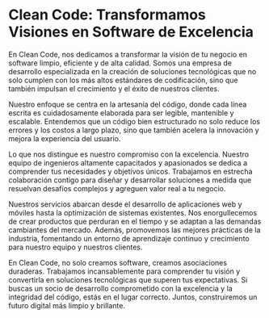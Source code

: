 # Clean Code: Transformamos Visiones en Software de Excelencia

En Clean Code, nos dedicamos a transformar la visión de tu negocio en software limpio, eficiente y de alta calidad. Somos una empresa de desarrollo especializada en la creación de soluciones tecnológicas que no solo cumplen con los más altos estándares de codificación, sino que también impulsan el crecimiento y el éxito de nuestros clientes.

Nuestro enfoque se centra en la artesanía del código, donde cada línea escrita es cuidadosamente elaborada para ser legible, mantenible y escalable. Entendemos que un código bien estructurado no solo reduce los errores y los costos a largo plazo, sino que también acelera la innovación y mejora la experiencia del usuario.

Lo que nos distingue es nuestro compromiso con la excelencia. Nuestro equipo de ingenieros altamente capacitados y apasionados se dedica a comprender tus necesidades y objetivos únicos. Trabajamos en estrecha colaboración contigo para diseñar y desarrollar soluciones a medida que resuelvan desafíos complejos y agreguen valor real a tu negocio.

Nuestros servicios abarcan desde el desarrollo de aplicaciones web y móviles hasta la optimización de sistemas existentes. Nos enorgullecemos de crear productos que perduran en el tiempo y se adaptan a las demandas cambiantes del mercado. Además, promovemos las mejores prácticas de la industria, fomentando un entorno de aprendizaje continuo y crecimiento para nuestro equipo y nuestros clientes.

En Clean Code, no solo creamos software, creamos asociaciones duraderas. Trabajamos incansablemente para comprender tu visión y convertirla en soluciones tecnológicas que superen tus expectativas. Si buscas un socio de desarrollo comprometido con la excelencia y la integridad del código, estás en el lugar correcto. Juntos, construiremos un futuro digital más limpio y brillante.
